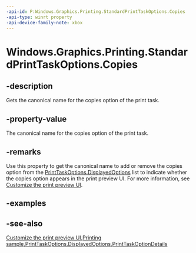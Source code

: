 ```yaml
---
-api-id: P:Windows.Graphics.Printing.StandardPrintTaskOptions.Copies
-api-type: winrt property
-api-device-family-note: xbox
---
```


<!-- Property syntax
public string Copies { get; }
-->

# Windows.Graphics.Printing.StandardPrintTaskOptions.Copies

## -description
Gets the canonical name for the copies option of the print task.

## -property-value
The canonical name for the copies option of the print task.

## -remarks
Use this property to get the canonical name to add or remove the copies option from the [PrintTaskOptions.DisplayedOptions](printtaskoptions_displayedoptions.md) list to indicate whether the copies option appears in the print preview UI. For more information, see [Customize the print preview UI](https://docs.microsoft.com/windows/uwp/devices-sensors/customize-the-print-preview-ui). 

## -examples

## -see-also
[Customize the print preview UI](https://docs.microsoft.com/windows/uwp/devices-sensors/customize-the-print-preview-ui),[Printing sample](https://github.com/Microsoft/Windows-universal-samples/tree/master/Samples/Printing),[PrintTaskOptions.DisplayedOptions](printtaskoptions_displayedoptions.md),[PrintTaskOptionDetails](../windows.graphics.printing.optiondetails/printtaskoptiondetails.md)
